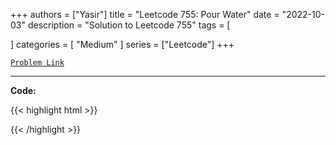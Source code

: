 
+++
authors = ["Yasir"]
title = "Leetcode 755: Pour Water"
date = "2022-10-03"
description = "Solution to Leetcode 755"
tags = [
    
]
categories = [
    "Medium"
]
series = ["Leetcode"]
+++



[`Problem Link`](https://leetcode.com/problems/pour-water/description/)

---

**Code:**

{{< highlight html >}}

{{< /highlight >}}

